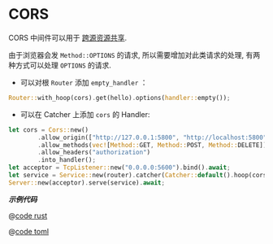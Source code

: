 # CORS

CORS 中间件可以用于 [跨源资源共享](https://developer.mozilla.org/zh-CN/docs/Web/HTTP/CORS).

由于浏览器会发 `Method::OPTIONS` 的请求, 所以需要增加对此类请求的处理, 有两种方式可以处理 `OPTIONS` 的请求.

- 可以对根 `Router` 添加 `empty_handler` ：

```rust
Router::with_hoop(cors).get(hello).options(handler::empty());
```

- 可以在 Catcher 上添加 `cors` 的 Handler:

```rust
let cors = Cors::new()
        .allow_origin(["http://127.0.0.1:5800", "http://localhost:5800"])
        .allow_methods(vec![Method::GET, Method::POST, Method::DELETE])
        .allow_headers("authorization")
        .into_handler();
let acceptor = TcpListener::new("0.0.0.0:5600").bind().await;
let service = Service::new(router).catcher(Catcher::default().hoop(cors));
Server::new(acceptor).serve(service).await;
```

_**示例代码**_ 


<CodeGroup>
  <CodeGroupItem title="main.rs" active>

@[code rust](../../../../codes/cors/src/main.rs)

  </CodeGroupItem>
  <CodeGroupItem title="Cargo.toml">

@[code toml](../../../../codes/cors/Cargo.toml)

  </CodeGroupItem>
</CodeGroup>
